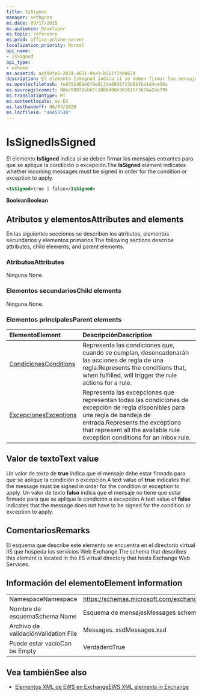 ```yaml
---
title: IsSigned
manager: sethgros
ms.date: 09/17/2015
ms.audience: Developer
ms.topic: reference
ms.prod: office-online-server
localization_priority: Normal
api_name:
- IsSigned
api_type:
- schema
ms.assetid: a4f90fe5-2834-4621-9aa3-b561f74d4674
description: El elemento IsSigned indica si se deben firmar los mensajes entrantes para que se aplique la condición o excepción.
ms.openlocfilehash: fe8551d01e6f9e813da8936f15b0b7ba1d4ce56c
ms.sourcegitcommit: 88ec988f2bb67c1866d06b361615f3674a24e795
ms.translationtype: MT
ms.contentlocale: es-ES
ms.lasthandoff: 06/03/2020
ms.locfileid: "44455530"
---
```

# <a name="issigned"></a><span data-ttu-id="92454-103">IsSigned</span><span class="sxs-lookup"><span data-stu-id="92454-103">IsSigned</span></span>

<span data-ttu-id="92454-104">El elemento **IsSigned** indica si se deben firmar los mensajes entrantes para que se aplique la condición o excepción.</span><span class="sxs-lookup"><span data-stu-id="92454-104">The **IsSigned** element indicates whether incoming messages must be signed in order for the condition or exception to apply.</span></span> 
  
```XML
<IsSigned>true | false</IsSigned>
```

 <span data-ttu-id="92454-105">**Boolean**</span><span class="sxs-lookup"><span data-stu-id="92454-105">**Boolean**</span></span>
## <a name="attributes-and-elements"></a><span data-ttu-id="92454-106">Atributos y elementos</span><span class="sxs-lookup"><span data-stu-id="92454-106">Attributes and elements</span></span>

<span data-ttu-id="92454-107">En las siguientes secciones se describen los atributos, elementos secundarios y elementos primarios.</span><span class="sxs-lookup"><span data-stu-id="92454-107">The following sections describe attributes, child elements, and parent elements.</span></span>
  
### <a name="attributes"></a><span data-ttu-id="92454-108">Atributos</span><span class="sxs-lookup"><span data-stu-id="92454-108">Attributes</span></span>

<span data-ttu-id="92454-109">Ninguna.</span><span class="sxs-lookup"><span data-stu-id="92454-109">None.</span></span>
  
### <a name="child-elements"></a><span data-ttu-id="92454-110">Elementos secundarios</span><span class="sxs-lookup"><span data-stu-id="92454-110">Child elements</span></span>

<span data-ttu-id="92454-111">Ninguna.</span><span class="sxs-lookup"><span data-stu-id="92454-111">None.</span></span>
  
### <a name="parent-elements"></a><span data-ttu-id="92454-112">Elementos principales</span><span class="sxs-lookup"><span data-stu-id="92454-112">Parent elements</span></span>

|<span data-ttu-id="92454-113">**Elemento**</span><span class="sxs-lookup"><span data-stu-id="92454-113">**Element**</span></span>|<span data-ttu-id="92454-114">**Descripción**</span><span class="sxs-lookup"><span data-stu-id="92454-114">**Description**</span></span>|
|:-----|:-----|
|[<span data-ttu-id="92454-115">Condiciones</span><span class="sxs-lookup"><span data-stu-id="92454-115">Conditions</span></span>](conditions.md) <br/> |<span data-ttu-id="92454-116">Representa las condiciones que, cuando se cumplan, desencadenarán las acciones de regla de una regla.</span><span class="sxs-lookup"><span data-stu-id="92454-116">Represents the conditions that, when fulfilled, will trigger the rule actions for a rule.</span></span>  <br/> |
|[<span data-ttu-id="92454-117">Excepciones</span><span class="sxs-lookup"><span data-stu-id="92454-117">Exceptions</span></span>](exceptions.md) <br/> |<span data-ttu-id="92454-118">Representa las excepciones que representan todas las condiciones de excepción de regla disponibles para una regla de bandeja de entrada.</span><span class="sxs-lookup"><span data-stu-id="92454-118">Represents the exceptions that represent all the available rule exception conditions for an Inbox rule.</span></span>  <br/> |
   
## <a name="text-value"></a><span data-ttu-id="92454-119">Valor de texto</span><span class="sxs-lookup"><span data-stu-id="92454-119">Text value</span></span>

<span data-ttu-id="92454-120">Un valor de texto de **true** indica que el mensaje debe estar firmado para que se aplique la condición o excepción.</span><span class="sxs-lookup"><span data-stu-id="92454-120">A text value of **true** indicates that the message must be signed in order for the condition or exception to apply.</span></span> <span data-ttu-id="92454-121">Un valor de texto **falso** indica que el mensaje no tiene que estar firmado para que se aplique la condición o excepción.</span><span class="sxs-lookup"><span data-stu-id="92454-121">A text value of **false** indicates that the message does not have to be signed for the condition or exception to apply.</span></span> 
  
## <a name="remarks"></a><span data-ttu-id="92454-122">Comentarios</span><span class="sxs-lookup"><span data-stu-id="92454-122">Remarks</span></span>

<span data-ttu-id="92454-123">El esquema que describe este elemento se encuentra en el directorio virtual IIS que hospeda los servicios Web Exchange.</span><span class="sxs-lookup"><span data-stu-id="92454-123">The schema that describes this element is located in the IIS virtual directory that hosts Exchange Web Services.</span></span>
  
## <a name="element-information"></a><span data-ttu-id="92454-124">Información del elemento</span><span class="sxs-lookup"><span data-stu-id="92454-124">Element information</span></span>

|||
|:-----|:-----|
|<span data-ttu-id="92454-125">Namespace</span><span class="sxs-lookup"><span data-stu-id="92454-125">Namespace</span></span>  <br/> |https://schemas.microsoft.com/exchange/services/2006/messages  <br/> |
|<span data-ttu-id="92454-126">Nombre de esquema</span><span class="sxs-lookup"><span data-stu-id="92454-126">Schema Name</span></span>  <br/> |<span data-ttu-id="92454-127">Esquema de mensajes</span><span class="sxs-lookup"><span data-stu-id="92454-127">Messages schema</span></span>  <br/> |
|<span data-ttu-id="92454-128">Archivo de validación</span><span class="sxs-lookup"><span data-stu-id="92454-128">Validation File</span></span>  <br/> |<span data-ttu-id="92454-129">Messages. xsd</span><span class="sxs-lookup"><span data-stu-id="92454-129">Messages.xsd</span></span>  <br/> |
|<span data-ttu-id="92454-130">Puede estar vacío</span><span class="sxs-lookup"><span data-stu-id="92454-130">Can be Empty</span></span>  <br/> |<span data-ttu-id="92454-131">Verdadero</span><span class="sxs-lookup"><span data-stu-id="92454-131">True</span></span>  <br/> |
   
## <a name="see-also"></a><span data-ttu-id="92454-132">Vea también</span><span class="sxs-lookup"><span data-stu-id="92454-132">See also</span></span>



- [<span data-ttu-id="92454-133">Elementos XML de EWS en Exchange</span><span class="sxs-lookup"><span data-stu-id="92454-133">EWS XML elements in Exchange</span></span>](ews-xml-elements-in-exchange.md)

